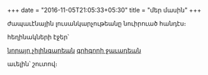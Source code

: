 +++
date = "2016-11-05T21:05:33+05:30"
title = "մեր մասին"
+++

ժապաւէնային լուսանկարչութեանը նուիրուած հանդէս։

հեղինակների էջեր՝

[նորայր չիլինգարեան](/authors/norayr_chilingarian/)
[գրիգորի ջաւադեան](/authors/grigori_javadian/)

աւելին՝ շուտով։
